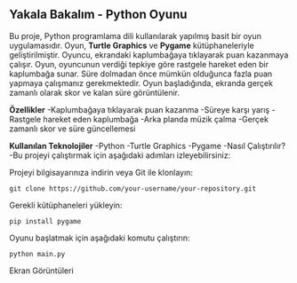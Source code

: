 ## Yakala Bakalım - Python Oyunu
Bu proje, Python programlama dili kullanılarak yapılmış basit bir oyun uygulamasıdır. Oyun, **Turtle Graphics** ve **Pygame** kütüphaneleriyle geliştirilmiştir. Oyuncu, ekrandaki kaplumbağaya tıklayarak puan kazanmaya çalışır. Oyun, oyuncunun verdiği tepkiye göre rastgele hareket eden bir kaplumbağa sunar. Süre dolmadan önce mümkün olduğunca fazla puan yapmaya çalışmanız gerekmektedir. Oyun başladığında, ekranda gerçek zamanlı olarak skor ve kalan süre görüntülenir.

**Özellikler**
-Kaplumbağaya tıklayarak puan kazanma
-Süreye karşı yarış
-Rastgele hareket eden kaplumbağa
-Arka planda müzik çalma
-Gerçek zamanlı skor ve süre güncellemesi

**Kullanılan Teknolojiler**
-Python
-Turtle Graphics
-Pygame
-Nasıl Çalıştırılır?
-Bu projeyi çalıştırmak için aşağıdaki adımları izleyebilirsiniz:

Projeyi bilgisayarınıza indirin veya Git ile klonlayın:

```
git clone https://github.com/your-username/your-repository.git
```

Gerekli kütüphaneleri yükleyin:

```
pip install pygame
```

Oyunu başlatmak için aşağıdaki komutu çalıştırın:

```
python main.py
```

Ekran Görüntüleri
